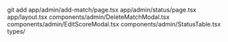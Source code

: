 git add app/admin/add-match/page.tsx app/admin/status/page.tsx app/layout.tsx components/admin/DeleteMatchModal.tsx components/admin/EditScoreModal.tsx components/admin/StatusTable.tsx types/